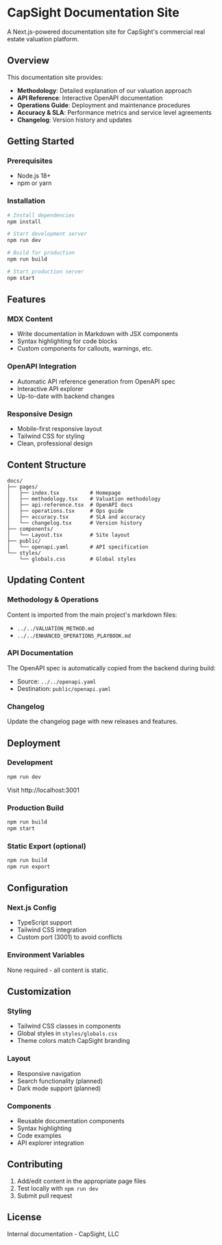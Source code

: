 # CapSight Documentation Site

A Next.js-powered documentation site for CapSight's commercial real estate valuation platform.

## Overview

This documentation site provides:

- **Methodology**: Detailed explanation of our valuation approach
- **API Reference**: Interactive OpenAPI documentation
- **Operations Guide**: Deployment and maintenance procedures
- **Accuracy & SLA**: Performance metrics and service level agreements
- **Changelog**: Version history and updates

## Getting Started

### Prerequisites

- Node.js 18+ 
- npm or yarn

### Installation

```bash
# Install dependencies
npm install

# Start development server
npm run dev

# Build for production
npm run build

# Start production server
npm start
```

## Features

### MDX Content
- Write documentation in Markdown with JSX components
- Syntax highlighting for code blocks
- Custom components for callouts, warnings, etc.

### OpenAPI Integration
- Automatic API reference generation from OpenAPI spec
- Interactive API explorer
- Up-to-date with backend changes

### Responsive Design
- Mobile-first responsive layout
- Tailwind CSS for styling
- Clean, professional design

## Content Structure

```
docs/
├── pages/
│   ├── index.tsx          # Homepage
│   ├── methodology.tsx    # Valuation methodology
│   ├── api-reference.tsx  # OpenAPI docs
│   ├── operations.tsx     # Ops guide
│   ├── accuracy.tsx       # SLA and accuracy
│   └── changelog.tsx      # Version history
├── components/
│   └── Layout.tsx         # Site layout
├── public/
│   └── openapi.yaml       # API specification
└── styles/
    └── globals.css        # Global styles
```

## Updating Content

### Methodology & Operations
Content is imported from the main project's markdown files:
- `../../VALUATION_METHOD.md`
- `../../ENHANCED_OPERATIONS_PLAYBOOK.md`

### API Documentation
The OpenAPI spec is automatically copied from the backend during build:
- Source: `../../openapi.yaml`
- Destination: `public/openapi.yaml`

### Changelog
Update the changelog page with new releases and features.

## Deployment

### Development
```bash
npm run dev
```
Visit http://localhost:3001

### Production Build
```bash
npm run build
npm start
```

### Static Export (optional)
```bash
npm run build
npm run export
```

## Configuration

### Next.js Config
- TypeScript support
- Tailwind CSS integration
- Custom port (3001) to avoid conflicts

### Environment Variables
None required - all content is static.

## Customization

### Styling
- Tailwind CSS classes in components
- Global styles in `styles/globals.css`
- Theme colors match CapSight branding

### Layout
- Responsive navigation
- Search functionality (planned)
- Dark mode support (planned)

### Components
- Reusable documentation components
- Syntax highlighting
- Code examples
- API explorer integration

## Contributing

1. Add/edit content in the appropriate page files
2. Test locally with `npm run dev`
3. Submit pull request

## License

Internal documentation - CapSight, LLC
